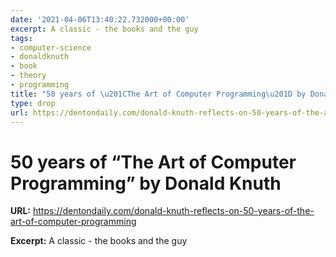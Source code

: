 ```yaml
---
date: '2021-04-06T13:40:22.732000+00:00'
excerpt: A classic - the books and the guy
tags:
- computer-science
- donaldknuth
- book
- theory
- programming
title: "50 years of \u201CThe Art of Computer Programming\u201D by Donald Knuth"
type: drop
url: https://dentondaily.com/donald-knuth-reflects-on-50-years-of-the-art-of-computer-programming
---
```


# 50 years of “The Art of Computer Programming” by Donald Knuth

**URL:** https://dentondaily.com/donald-knuth-reflects-on-50-years-of-the-art-of-computer-programming

**Excerpt:** A classic - the books and the guy
